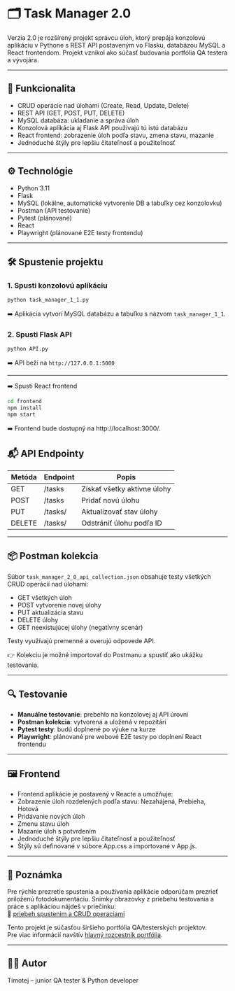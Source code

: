 # 🗂 Task Manager 2.0

Verzia 2.0 je rozšírený projekt správcu úloh, ktorý prepája konzolovú aplikáciu v Pythone s REST API postaveným vo Flasku, databázou MySQL a React frontendom. Projekt vznikol ako súčasť budovania portfólia QA testera a vývojára.

---

## 🚀 Funkcionalita

- CRUD operácie nad úlohami (Create, Read, Update, Delete)
- REST API (GET, POST, PUT, DELETE)
- MySQL databáza: ukladanie a správa úloh
- Konzolová aplikácia aj Flask API používajú tú istú databázu
- React frontend: zobrazenie úloh podľa stavu, zmena stavu, mazanie
- Jednoduché štýly pre lepšiu čitateľnosť a použiteľnosť

---

## ⚙️ Technológie

- Python 3.11
- Flask
- MySQL (lokálne, automatické vytvorenie DB a tabuľky cez konzolovku)
- Postman (API testovanie)
- Pytest (plánované)
- React
- Playwright (plánované E2E testy frontendu)

---

## 🛠️ Spustenie projektu

### 1. Spusti konzolovú aplikáciu

```bash
python task_manager_1_1.py
```

➡️ Aplikácia vytvorí MySQL databázu a tabuľku s názvom `task_manager_1_1`.

### 2. Spusti Flask API

```bash
python API.py
```

➡️ API beží na `http://127.0.0.1:5000`

---

➡️ Spusti React frontend

```bash
cd frontend
npm install
npm start
```

➡️ Frontend bude dostupný na http://localhost:3000/.

## 📬 API Endpointy

| Metóda | Endpoint       | Popis                         |
|--------|----------------|-------------------------------|
| GET    | /tasks         | Získať všetky aktívne úlohy   |
| POST   | /tasks         | Pridať novú úlohu              |
| PUT    | /tasks/<id>    | Aktualizovať stav úlohy        |
| DELETE | /tasks/<id>    | Odstrániť úlohu podľa ID       |

---

## 📦 Postman kolekcia

Súbor `task_manager_2_0_api_collection.json` obsahuje testy všetkých CRUD operácií nad úlohami:
- GET všetkých úloh
- POST vytvorenie novej úlohy
- PUT aktualizácia stavu
- DELETE úlohy
- GET neexistujúcej úlohy (negatívny scenár)

Testy využívajú premenné a overujú odpovede API.

👉 Kolekciu je možné importovať do Postmanu a spustiť ako ukážku testovania.

---

## 🔍 Testovanie

- **Manuálne testovanie**: prebehlo na konzolovej aj API úrovni
- **Postman kolekcia**: vytvorená a uložená v repozitári
- **Pytest testy**: budú doplnené po výuke na kurze
- **Playwright**: plánované pre webové E2E testy po doplnení React frontendu

---

## 🖼️ Frontend
- Frontend aplikácie je postavený v Reacte a umožňuje:
- Zobrazenie úloh rozdelených podľa stavu: Nezahájená, Prebieha, Hotová
- Pridávanie nových úloh
- Zmenu stavu úloh
- Mazanie úloh s potvrdením
- Jednoduché štýly pre lepšiu čitateľnosť a použiteľnosť
- Štýly sú definované v súbore App.css a importované v App.js.

---

## 📌 Poznámka
Pre rýchle prezretie spustenia a používania aplikácie odporúčam prezrieť priloženú fotodokumentáciu.
Snímky obrazovky z priebehu testovania a práce s aplikáciou nájdeš v priečinku:  
📂 [priebeh spustenim a CRUD operaciami]([./priebeh%20spustenim%20a%20CRUD%20opera/](https://github.com/Timotej365/TASK_MANAGER-2.0/tree/main/priebeh%20spustenim%20a%20CRUD%20operaciami-foto))


Tento projekt je súčasťou širšieho portfólia QA/testerských projektov.  
Pre viac informácií navštív [hlavný rozcestník portfólia](https://github.com/Timotej365/TESTER-PORTFOLIO-ROZCESTNIK).

---

## 👨‍💻 Autor

Timotej – junior QA tester & Python developer
